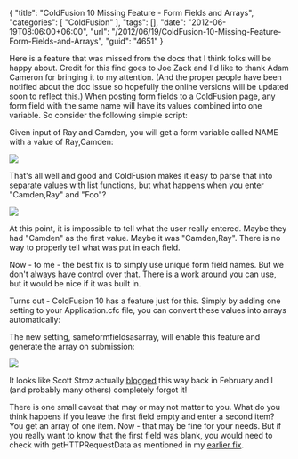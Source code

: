 {
	"title": "ColdFusion 10 Missing Feature - Form Fields and Arrays",
	"categories": [
		"ColdFusion"
	],
	"tags": [],
	"date": "2012-06-19T08:06:00+06:00",
	"url": "/2012/06/19/ColdFusion-10-Missing-Feature-Form-Fields-and-Arrays",
	"guid": "4651"
}

Here is a feature that was missed from the docs that I think folks will be happy about. Credit for this find goes to Joe Zack and I'd like to thank Adam Cameron for bringing it to my attention. (And the proper people have been notified about the doc issue so hopefully the online versions will be updated soon to reflect this.) When posting form fields to a ColdFusion page, any form field with the same name will have its values combined into one variable. So consider the following simple script:

<script src="https://gist.github.com/2953727.js?file=gistfile1.cfm"></script>

Given input of Ray and Camden, you will get a form variable called NAME with a value of Ray,Camden:

<img src="http://www.raymondcamden.com/images/screenshot4.png" />

That's all well and good and ColdFusion makes it easy to parse that into separate values with list functions, but what happens when you enter "Camden,Ray" and "Foo"?

<img src="http://www.raymondcamden.com/images/screenshot5.png" />

At this point, it is impossible to tell what the user really entered. Maybe they had "Camden" as the first value. Maybe it was "Camden,Ray". There is no way to properly tell what was put in each field.

Now - to me - the best fix is to simply use unique form field names. But we don't always have control over that. There is a <a href="http://www.raymondcamden.com/index.cfm/2010/3/31/Processing-forms-with-duplicate-field-names">work around</a> you can use, but it would be nice if it was built in. 

Turns out - ColdFusion 10 has a feature just for this. Simply by adding one setting to your Application.cfc file, you can convert these values into arrays automatically:

<script src="https://gist.github.com/2953756.js?file=Application.cfc"></script>

The new setting, sameformfieldsasarray, will enable this feature and generate the array on submission:

<img src="http://www.raymondcamden.com/images/screenshot6.png" />

It looks like Scott Stroz actually <a href="http://www.boyzoid.com/blog/index.cfm/2012/2/26/ColdFusion-10--Form-Fields-With-the-Same-Name">blogged</a> this way back in February and I (and probably many others) completely forgot it!

There is one small caveat that may or may not matter to you. What do you think happens if you leave the first field empty and enter a second item? You get an array of one item. Now - that may be fine for your needs. But if you really want to know that the first field was blank, you would need to check with getHTTPRequestData as mentioned in my <a href="http://www.raymondcamden.com/index.cfm/2010/3/31/Processing-forms-with-duplicate-field-names">earlier fix</a>.